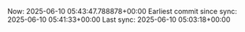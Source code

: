 Now: 2025-06-10 05:43:47.788878+00:00 Earliest commit since sync: 2025-06-10 05:41:33+00:00 Last sync: 2025-06-10 05:03:18+00:00
